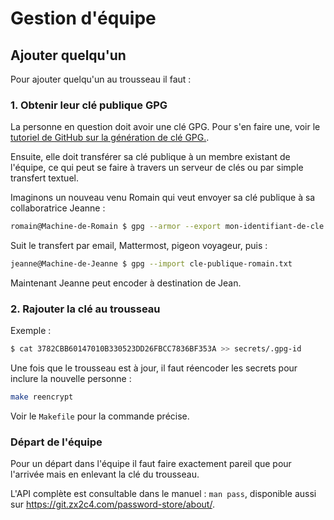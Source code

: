 # Gestion d'équipe

## Ajouter quelqu'un

Pour ajouter quelqu'un au trousseau il faut :

### 1. Obtenir leur clé publique GPG

La personne en question doit avoir une clé GPG. Pour s'en faire une,
voir le [tutoriel de GitHub sur la génération de clé
GPG.](https://docs.github.com/en/authentication/managing-commit-signature-verification/generating-a-new-gpg-key).

Ensuite, elle doit transférer sa clé publique à un membre existant de
l'équipe, ce qui peut se faire à travers un serveur de clés ou par
simple transfert textuel.

Imaginons un nouveau venu Romain qui veut envoyer sa clé publique à sa
collaboratrice Jeanne :

```sh
romain@Machine-de-Romain $ gpg --armor --export mon-identifiant-de-cle > cle-publique-romain.txt
```

Suit le transfert par email, Mattermost, pigeon voyageur, puis :


```sh
jeanne@Machine-de-Jeanne $ gpg --import cle-publique-romain.txt
```

Maintenant Jeanne peut encoder à destination de Jean.

### 2. Rajouter la clé au trousseau

Exemple :

```sh
$ cat 3782CBB60147010B330523DD26FBCC7836BF353A >> secrets/.gpg-id
```

Une fois que le trousseau est à jour, il faut réencoder les secrets
pour inclure la nouvelle personne :

```sh
make reencrypt
```

Voir le `Makefile` pour la commande précise.

### Départ de l'équipe

Pour un départ dans l'équipe il faut faire exactement pareil que pour
l'arrivée mais en enlevant la clé du trousseau.

L'API complète est consultable dans le manuel : `man pass`,
disponible aussi sur https://git.zx2c4.com/password-store/about/.
